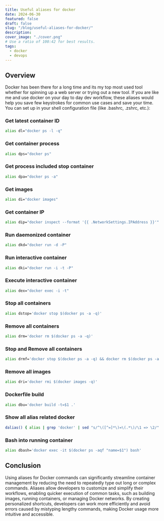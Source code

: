 ```yaml
---
title: Useful aliases for docker
date: 2024-06-30
featured: false
draft: false
slug: "/blog/useful-aliases-for-docker/"
description:
cover_image: "./cover.png"
# Use a ratio of 100:42 for best results.
tags:
  - docker
  - devops
---
```


## Overview

Docker has been there for a long time and its my top most used tool whether for spinning up a web server or trying out a new tool.
If you are like me and use docker on your day to day dev workflow, these aliases would help you save few keystrokes for common use cases and save your time.
You can set up in your shell configuration file (like .bashrc, .zshrc, etc.):

### Get latest container ID

```bash
alias dl="docker ps -l -q"
```

### Get container process

```bash
alias dps="docker ps"
```

### Get process included stop container

```bash
alias dpa="docker ps -a"
```

### Get images

```bash
alias di="docker images"
```

### Get container IP

```bash
alias dip="docker inspect --format '{{ .NetworkSettings.IPAddress }}'"
```

### Run daemonized container

```bash
alias dkd="docker run -d -P"
```

### Run interactive container

```bash
alias dki="docker run -i -t -P"
```

### Execute interactive container

```bash
alias dex="docker exec -i -t"
```

### Stop all containers

```bash
alias dstop='docker stop $(docker ps -a -q)'
```

### Remove all containers

```bash
alias drm='docker rm $(docker ps -a -q)'
```

### Stop and Remove all containers

```bash
alias drmf='docker stop $(docker ps -a -q) && docker rm $(docker ps -a -q)'
```

### Remove all images

```bash
alias dri='docker rmi $(docker images -q)'
```

### Dockerfile build

```bash
alias dbu='docker build -t=$1 .'
```

### Show all alias related docker

```bash
dalias() { alias | grep 'docker' | sed "s/^\([^=]*\)=\(.*\)/\1 => \2/" | sed "s/['|\']//g" | sort; }
```

### Bash into running container

```bash
alias dbash='docker exec -it $(docker ps -aqf "name=$1") bash'
```

## Conclusion

Using aliases for Docker commands can significantly streamline container management by reducing the need to repeatedly type out long or complex commands. Aliases allow developers to customize and simplify their workflows, enabling quicker execution of common tasks, such as building images, running containers, or managing Docker networks. By creating personalized shortcuts, developers can work more efficiently and avoid errors caused by mistyping lengthy commands, making Docker usage more intuitive and accessible.
